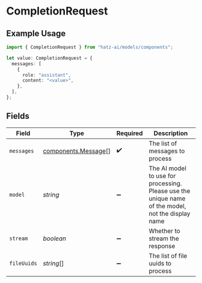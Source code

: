 # CompletionRequest

## Example Usage

```typescript
import { CompletionRequest } from "hatz-ai/models/components";

let value: CompletionRequest = {
  messages: [
    {
      role: "assistant",
      content: "<value>",
    },
  ],
};
```

## Fields

| Field                                                                                             | Type                                                                                              | Required                                                                                          | Description                                                                                       |
| ------------------------------------------------------------------------------------------------- | ------------------------------------------------------------------------------------------------- | ------------------------------------------------------------------------------------------------- | ------------------------------------------------------------------------------------------------- |
| `messages`                                                                                        | [components.Message](../../models/components/message.md)[]                                        | :heavy_check_mark:                                                                                | The list of messages to process                                                                   |
| `model`                                                                                           | *string*                                                                                          | :heavy_minus_sign:                                                                                | The AI model to use for processing. Please use the unique name of the model, not the display name |
| `stream`                                                                                          | *boolean*                                                                                         | :heavy_minus_sign:                                                                                | Whether to stream the response                                                                    |
| `fileUuids`                                                                                       | *string*[]                                                                                        | :heavy_minus_sign:                                                                                | The list of file uuids to process                                                                 |